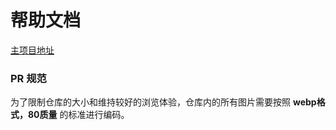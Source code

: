 # 帮助文档

[主项目地址](https://github.com/xunkong/xunkong)

### PR 规范

为了限制仓库的大小和维持较好的浏览体验，仓库内的所有图片需要按照 **webp格式，80质量** 的标准进行编码。
